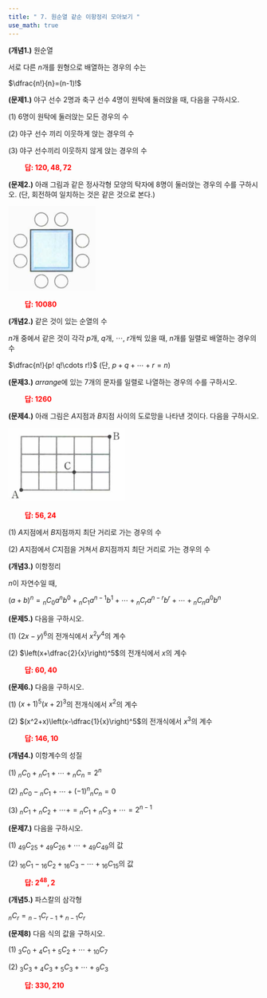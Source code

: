 ```yaml
---
title: " 7. 원순열 같순 이항정리 모아보기 "
use_math: true
---
```


**(개념1.)** 원순열

서로 다른 $n$개를 원형으로 배열하는 경우의 수는

$\dfrac{n!}{n}=(n-1)!$

**(문제1.)** 야구 선수 2명과 축구 선수 4명이 원탁에 둘러앉을 때, 다음을 구하시오.

(1) 6명이 원탁에 둘러앉는 모든 경우의 수

(2) 야구 선수 끼리 이웃하게 앉는 경우의 수

(3) 야구 선수끼리 이웃하지 않게 앉는 경우의 수

**<span style="color: red;">$\qquad$답: $120, 48, 72$</span>**

**(문제2.)** 아래 그림과 같은 정사각형 모양의 탁자에 8명이 둘러앉는 경우의 수를 구하시오. (단, 회전하여 일치하는 것은 같은 것으로 본다.)

<img src="/assets/Pasted image 20240317214455.png"/>

**<span style="color: red;">$\qquad$답: $10080$</span>**

**(개념2.)** 같은 것이 있는 순열의 수

$n$개 중에서 같은 것이 각각 $p$개, $q$개, $\cdots$, $r$개씩 있을 때, $n$개를 일렬로 배열하는 경우의 수

$\dfrac{n!}{p! q!\cdots r!}$ (단, $p+q+\cdots+r=n$)

**(문제3.)** $arrange$에 있는 7개의 문자를 일렬로 나열하는 경우의 수를 구하시오.

**<span style="color: red;">$\qquad$답: $1260$</span>**

**(문제4.)** 아래 그림은 $A$지점과 $B$지점 사이의 도로망을 나타낸 것이다. 다음을 구하시오.


<img src="/assets/Pasted image 20240317214602.png"/>


**<span style="color: red;">$\qquad$답: $56, 24$</span>**

(1) $A$지점에서 $B$지점까지 최단 거리로 가는 경우의 수

(2) $A$지점에서 $C$지점을 거쳐서 $B$지점까지 최단 거리로 가는 경우의 수

**(개념3.)** 이항정리

$n$이 자연수일 때,

$(a+b)^n={_n}C{_0}a^nb^0+{_n}C{_1}a^{n-1}b^1+\cdots+{_n}C{_r}a^{n-r}b^r+\cdots+{_n}C{_n}a^0b^n$

**(문제5.)** 다음을 구하시오.

(1) $(2x-y)^6$의 전개식에서 $x^2y^4$의 계수

(2) $\left(x+\dfrac{2}{x}\right)^5$의 전개식에서 $x$의 계수

**<span style="color: red;">$\qquad$답: $60, 40$</span>**

**(문제6.)** 다음을 구하시오.

(1) $(x+1)^5(x+2)^3$의 전개식에서 $x^2$의 계수

(2) $(x^2+x)\left(x-\dfrac{1}{x}\right)^5$의 전개식에서 $x^3$의 계수

**<span style="color: red;">$\qquad$답: $146, 10$</span>**

**(개념4.)** 이항계수의 성질

(1) ${_n}C{_0}+{_n}C{_1}+\cdots+{_n}C{_n}=2^n$

(2) ${_n}C{_0}-{_n}C{_1}+\cdots+(-1)^n{_n}C{_n}=0$

(3) ${_n}C{_1}+{_n}C{_2}+\cdots+={_n}C{_1}+{_n}C{_3}+\cdots=2^{n-1}$


**(문제7.)** 다음을 구하시오.

(1) ${_{49}}C{_{25}}+{_{49}}C{_{26}}+\cdots+{_{49}}C{_{49}}$의 값

(2) ${_{16}}C{_1}-{_{16}}C{_2}+{_{16}}C{_3}-\cdots+{_{16}}C{_{15}}$의 값

**<span style="color: red;">$\qquad$답: $2^{48}, 2$</span>**


**(개념5.)** 파스칼의 삼각형

${_n}C{_r}={_{n-1}}C{_{r-1}}+{_{n-1}}C{_r}$

**(문제8)** 다음 식의 값을 구하시오.

(1) ${_3}C{_0}+{_4}C{_1}+{_5}C{_2}+\cdots+{_1}{_0}C{_7}$

(2) ${_3}C{_3}+{_4}C{_3}+{_5}C{_3}+\cdots+{_9}C{_3}$

**<span style="color: red;">$\qquad$답: $330, 210$</span>**